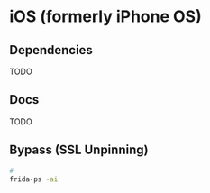 # iOS (formerly iPhone OS)

<!--
https://oleksandr-stepanov.medium.com/ssl-pinning-with-alamofire-5-538ad7b8ee0f
https://medium.com/@Shubhransh-Gupta/ios-ssl-pinning-with-alamofire-making-ios-app-more-secured-400023cce917
https://www.kodeco.com/1484288-preventing-man-in-the-middle-attacks-in-ios-with-ssl-pinning
-->

<!--
https://spaceraccoon.dev/from-checkra1n-to-frida-ios-app-pentesting-quickstart-on-ios-13/
https://github.com/skavenger2/TopicNotes/blob/main/Mobile/jailbreak-detection-bypasses.md
https://www.cyberlands.io/sslpinningbypassios
https://markovate.com/blog/ssl-pinning-for-ios-apps/
https://medium.com/trendyol-tech/securing-ios-applications-with-ssl-pinning-38d551945306
https://appinventiv.com/blog/ssl-pinning-in-ios-app/
https://developer.apple.com/news/?id=g9ejcf8y
https://redfoxsec.com/blog/ios-ssl-pinning-bypass/
https://www.appknox.com/blog/bypass-ssl-pinning-in-ios-app
https://www.guardsquare.com/blog/ios-ssl-certificate-pinning-bypassing
https://www.appknox.com/blog/ios-jailbreak-detection-bypass
-->

<!--
https://checkra.in/
https://canijailbreak.com/
-->

## Dependencies

TODO

## Docs

TODO

## Bypass (SSL Unpinning)

```sh
#
frida-ps -ai
```

<!--
https://build.frida.re/
-->

<!--
ios jailbreak disable
-->
